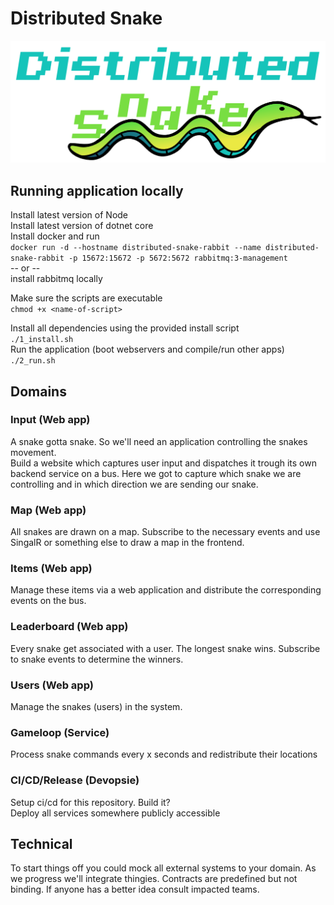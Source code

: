 # Distributed Snake
![snake](./snake.png)

## Running application locally

Install latest version of Node  
Install latest version of dotnet core  
Install docker and run  
`docker run -d --hostname distributed-snake-rabbit --name distributed-snake-rabbit -p 15672:15672 -p 5672:5672 rabbitmq:3-management`   
-- or --  
install rabbitmq locally

Make sure the scripts are executable  
`chmod +x <name-of-script>`  

Install all dependencies using the provided install script  
`./1_install.sh`  
Run the application (boot webservers and compile/run other apps)  
`./2_run.sh`

## Domains
### Input (Web app)
A snake gotta snake. So we'll need an application controlling the snakes movement.  
Build a website which captures user input and dispatches it trough its own backend service on a bus. Here we got to capture which snake we are controlling and in which direction we are sending our snake.
### Map (Web app)
All snakes are drawn on a map. Subscribe to the necessary events and use SingalR or something else to draw a map in the frontend.
### Items (Web app)
Manage these items via a web application and distribute the corresponding events on the bus.
### Leaderboard (Web app)
Every snake get associated with a user. The longest snake wins. Subscribe to snake events to determine the winners.
### Users (Web app)
Manage the snakes (users) in the system. 
### Gameloop (Service)
Process snake commands every x seconds and redistribute their locations
### CI/CD/Release (Devopsie)
Setup ci/cd for this repository. Build it?  
Deploy all services somewhere publicly accessible


## Technical
To start things off you could mock all external systems to your domain. As we progress we'll integrate thingies. Contracts are predefined but not binding. If anyone has a better idea consult impacted teams.